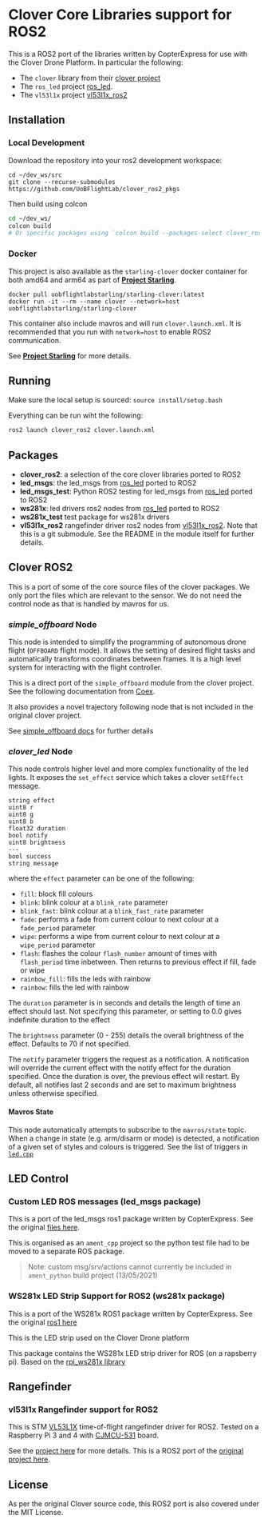 # Clover Core Libraries support for ROS2

This is a ROS2 port of the libraries written by CopterExpress for use with the Clover Drone Platform. In particular the following:

- The `clover` library from their [clover project](https://github.com/CopterExpress/clover)
- The `ros_led` project [ros_led](https://github.com/CopterExpress/ros_led).
- The `vl53l1x` project [vl53l1x_ros2](https://github.com/mhl787156/vl53l1x_ros2)

## Installation

### Local Development

Download the repository into your ros2 development workspace:
```
cd ~/dev_ws/src
git clone --recurse-submodules https://github.com/UoBFlightLab/clover_ros2_pkgs
```

Then build using colcon
```bash
cd ~/dev_ws/
colcon build
# Or specific packages using `colcon build --packages-select clover_ros2`
```

### Docker

This project is also available as the `starling-clover` docker container for both amd64 and arm64 as part of [**Project Starling**](https://github.com/UoBFlightLab/ProjectStarling).

```
docker pull uobflightlabstarling/starling-clover:latest
docker run -it --rm --name clover --network=host uobflightlabstarling/starling-clover
```

This container also include mavros and will run `clover.launch.xml`. It is recommended that you run with `network=host` to enable ROS2 communication.

See [**Project Starling**](https://github.com/UoBFlightLab/ProjectStarling) for more details.

## Running

Make sure the local setup is sourced: `source install/setup.bash`

Everything can be run wiht the following:

```bash
ros2 launch clover_ros2 clover.launch.xml
```

## Packages

- **clover_ros2**: a selection of the core clover libraries ported to ROS2
- **led_msgs**: the led_msgs from [ros_led](https://github.com/CopterExpress/ros_led) ported to ROS2
- **led_msgs_test**: Python ROS2 testing for led_msgs from [ros_led](https://github.com/CopterExpress/ros_led) ported to ROS2
- **ws281x**: led drivers ros2 nodes from [ros_led](https://github.com/CopterExpress/ros_led) ported to ROS2
- **ws281x_test** test package for ws281x drivers
- **vl53l1x_ros2** rangefinder driver ros2 nodes from [vl53l1x_ros2](https://github.com/mhl787156/vl53l1x_ros2). Note that this is a git submodule. See the README in the module itself for further details.

## Clover ROS2

This is a port of some of the core source files of the clover packages. We only port the files which are relevant to the sensor. We do not need the control node as that is handled by mavros for us.

### *simple_offboard* Node
This node is intended to simplify the programming of autonomous drone flight (`OFFBOARD` flight mode). It allows the setting of desired flight tasks and automatically transforms coordinates between frames. It is a high level system for interacting with the flight controller.

This is a direct port of the `simple_offboard` module from the clover project. See the following documentation from [Coex](https://clover.coex.tech/en/simple_offboard.html).

It also provides a novel trajectory following node that is not included in the original clover project.

See [simple_offboard docs](starling_simple_offboard) for further details

### *clover_led* Node
This node controls higher level and more complex functionality of the led lights. It exposes the `set_effect` service which takes a clover `setEffect` message.

```
string effect
uint8 r
uint8 g
uint8 b
float32 duration
bool notify
uint8 brightness
---
bool success
string message
```

where the `effect` parameter can be one of the following:

- `fill`: block fill colours
- `blink`: blink colour at a `blink_rate` parameter
- `blink_fast`: blink colour at a `blink_fast_rate` parameter
- `fade`: performs a fade from current colour to next colour at a `fade_period` parameter
- `wipe`: performs a wipe from current colour to next colour at a `wipe_period` parameter
- `flash`: flashes the colour `flash_number` amount of times with `flash_period` time inbetween. Then returns to previous effect if fill, fade or wipe
- `rainbow_fill`: fills the leds with rainbow
- `rainbow`: fills the led with rainbow

The `duration` parameter is in seconds and details the length of time an effect should last. Not specifying this parameter, or setting to 0.0 gives indefinite duration to the effect

The `brightness` parameter (0 - 255) details the overall brightness of the effect. Defaults to 70 if not specified.

The `notify` parameter triggers the request as a notification. A notification will override the current effect with the notify effect for the duration specified. Once the duration is over, the previous effect will restart. By default, all notifies last 2 seconds and are set to maximum brightness unless otherwise specified.

#### Mavros State

This node automatically attempts to subscribe to the `mavros/state` topic. When a change in state (e.g. arm/disarm or mode) is detected, a notification of a given set of styles and colours is triggered. See the list of triggers in [`led.cpp`](clover_ros2/src/led.cpp#L416)

## LED Control

### Custom LED ROS messages (led_msgs package)

This is a port of the led_msgs ros1 package written by CopterExpress. See the original [files here](https://github.com/CopterExpress/ros_led/tree/master/led_msgs).

This is organised as an `ament_cpp` project so the python test file had to be moved to a separate ROS package.

> Note: custom msg/srv/actions cannot currently be included in `ament_python` build project (13/05/2021)

### WS281x LED Strip Support for ROS2 (ws281x package)

This is a port of the WS281x ROS1 package written by CopterExpress. See the original [ros1 here](https://github.com/CopterExpress/ros_led/tree/master/ws281x)

This is the LED strip used on the Clover Drone platform

This package contains the WS281x LED strip driver for ROS (on a rapsberry pi). Based on the [rpi_ws281x library](https://github.com/jgarff/rpi_ws281x)

## Rangefinder

### vl53l1x Rangefinder support for ROS2

This is STM [VL53L1X](https://www.st.com/en/imaging-and-photonics-solutions/vl53l1x.html) time-of-flight rangefinder driver for ROS2. Tested on a Raspberry Pi 3 and 4 with [CJMCU-531](https://ru.aliexpress.com/item/VL53L1X/32911692450.html) board.

See the [project here](https://github.com/mhl787156/vl53l1x_ros2) for more details. This is a ROS2 port of the [original project here](https://github.com/okalachev/vl53l1x_ros).

## License

As per the original Clover source code, this ROS2 port is also covered under the MIT License.